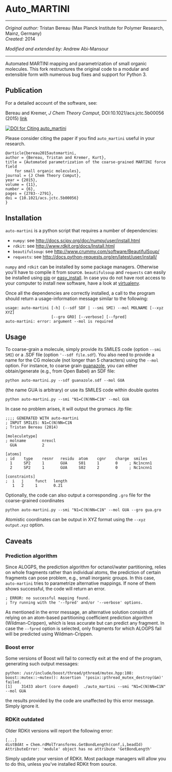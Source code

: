 Auto_MARTINI
============
***
*Original author:* Tristan Bereau (Max Planck Institute for Polymer Research, Mainz, Germany)  
*Created:* 2014  

*Modified and extended by:* Andrew Abi-Mansour 
***
Automated MARTINI mapping and parametrization of small organic molecules. This fork restructures the original code to a modular and extensible form with numerous bug fixes and support for Python 3.

## Publication
For a detailed account of the software, see:

Bereau and Kremer, *J Chem Theory Comput*, DOI:10.1021/acs.jctc.5b00056 (2015) [link](http://dx.doi.org/10.1021/acs.jctc.5b00056)

[![DOI for Citing auto_martini](https://img.shields.io/badge/DOI-10.1021%2Facs.jctc.5b00056-blue.svg)](http://dx.doi.org/10.1021/acs.jctc.5b00056)

Please consider citing the paper if you find `auto_martini` useful in your research.

```
@article{bereau2015automartini,
author = {Bereau, Tristan and Kremer, Kurt},
title = {Automated parametrization of the coarse-grained MARTINI force field 
    for small organic molecules},
journal = {J Chem Theory Comput},
year = {2015},
volume = {11},
number = {6},
pages = {2783--2791},
doi = {10.1021/acs.jctc.5b00056}
}
```

## Installation
`auto-martini` is a python script that requires a number of dependencies:
* `numpy`: see http://docs.scipy.org/doc/numpy/user/install.html
* `rdkit`: see http://www.rdkit.org/docs/Install.html
* `beautifulsoup`: see http://www.crummy.com/software/BeautifulSoup/
* `requests`: see http://docs.python-requests.org/en/latest/user/install/

`numpy` and `rdkit` can be installed by some package managers. Otherwise you'll have to compile it from source. `beautifulsoup` and `requests` can easily be installed using [pip](https://pip.pypa.io/en/latest/) or [easy_install](https://pypi.python.org/pypi/setuptools). In case you do not have root access to your computer to install new software, have a look at [virtualenv](https://pypi.python.org/pypi/virtualenv).

Once all the dependencies are correctly installed, a call to the program should return a usage-information message similar to the following:
```
usage: auto-martini [-h] (--sdf SDF | --smi SMI) --mol MOLNAME [--xyz XYZ]
                    [--gro GRO] [--verbose] [--fpred]
auto-martini: error: argument --mol is required
```

## Usage
To coarse-grain a molecule, simply provide its SMILES code (option `--smi SMI`) or a .SDF file (option `'--sdf file.sdf`). You also need to provide a name for the CG molecule (not longer than 5 characters) using the `--mol` option.  For instance, to coarse grain [guanazole](http://pubchem.ncbi.nlm.nih.gov/summary/summary.cgi?cid=15078), you can either obtain/generate (e.g., from Open Babel) an SDF file:
```
python auto-martini.py --sdf guanazole.sdf --mol GUA
```
(the name GUA is arbitrary) or use its SMILES code within double quotes
```
python auto-martini.py --smi "N1=C(N)NN=C1N" --mol GUA
```
In case no problem arises, it will output the gromacs .itp file:
```
;;;; GENERATED WITH auto-martini
; INPUT SMILES: N1=C(N)NN=C1N
; Tristan Bereau (2014)

[moleculetype]
; molname       nrexcl
  GUA           2

[atoms]
; id    type    resnr   residu  atom    cgnr    charge  smiles
  1     SP2     1       GUA     S01     1       0     ; Nc1ncnn1
  2     SP2     1       GUA     S02     2       0     ; Nc1ncnn1

[constraints]
;  i   j     funct   length
   1   2     1       0.21
```
Optionally, the code can also output a corresponding `.gro` file for the coarse-grained coordinates
```
python auto-martini.py --smi "N1=C(N)NN=C1N" --mol GUA --gro gua.gro
```
Atomistic coordinates can be output in XYZ format using the `--xyz output.xyz` option.

## Caveats

### Prediction algorithm

Since ALOGPS, the prediction algorithm for octanol/water partitioning, relies on whole fragments rather than individual atoms, the prediction of certain fragments can pose problem, e.g., small inorganic groups. In this case, `auto-martini` tries to parametrize alternative mappings. If none of them shows successful, the code will return an error.
```
; ERROR: no successful mapping found.
; Try running with the '--fpred' and/or '--verbose' options.
```
As mentioned in the error message, an alternative solution consists of relying on an atom-based partitioning coefficient prediction algorithm (Wildman-Crippen), which is less accurate but can predict any fragment.  In case the `--fpred` option is selected, only fragments for which ALOGPS fail will be predicted using Wildman-Crippen.

### Boost error

Some versions of Boost will fail to correctly exit at the end of the program, generating such output messages:
```
python: /usr/include/boost/thread/pthread/mutex.hpp:108: boost::mutex::~mutex(): Assertion `!posix::pthread_mutex_destroy(&m)' failed.
[1]    31433 abort (core dumped)  ./auto_martini --smi "N1=C(N)NN=C1N" --mol GUA
```
the results provided by the code are unaffected by this error message. Simply ignore it.

### RDKit outdated

Older RDKit versions will report the following error:
```
[...]
distBdAt = Chem.rdMolTransforms.GetBondLength(conf,i,beadId)
AttributeError: 'module' object has no attribute 'GetBondLength'
```
Simply update your version of RDKit. Most package managers will allow you to do this, unless you've installed RDKit from source.
